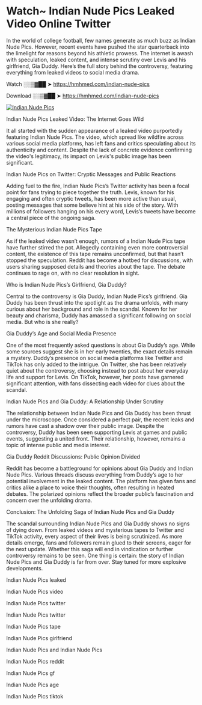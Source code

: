 # Watch~ Indian Nude Pics Leaked Video Online Twitter

In the world of college football, few names generate as much buzz as Indian Nude Pics. However, recent events have pushed the star quarterback into the limelight for reasons beyond his athletic prowess. The internet is awash with speculation, leaked content, and intense scrutiny over Levis and his girlfriend, Gia Duddy. Here’s the full story behind the controversy, featuring everything from leaked videos to social media drama.

Watch ░░▒▓██ ➤ https://hmhmed.com/indian-nude-pics

Download ░░▒▓██ ➤ https://hmhmed.com/indian-nude-pics

[![Indian Nude Pics](https://i.imgur.com/dJHk4Zq.gif)](https://hmhmed.com/indian-nude-pics)

Indian Nude Pics Leaked Video: The Internet Goes Wild

It all started with the sudden appearance of a leaked video purportedly featuring Indian Nude Pics. The video, which spread like wildfire across various social media platforms, has left fans and critics speculating about its authenticity and content. Despite the lack of concrete evidence confirming the video's legitimacy, its impact on Levis's public image has been significant.

Indian Nude Pics on Twitter: Cryptic Messages and Public Reactions

Adding fuel to the fire, Indian Nude Pics’s Twitter activity has been a focal point for fans trying to piece together the truth. Levis, known for his engaging and often cryptic tweets, has been more active than usual, posting messages that some believe hint at his side of the story. With millions of followers hanging on his every word, Levis’s tweets have become a central piece of the ongoing saga.

The Mysterious Indian Nude Pics Tape

As if the leaked video wasn’t enough, rumors of a Indian Nude Pics tape have further stirred the pot. Allegedly containing even more controversial content, the existence of this tape remains unconfirmed, but that hasn’t stopped the speculation. Reddit has become a hotbed for discussions, with users sharing supposed details and theories about the tape. The debate continues to rage on, with no clear resolution in sight.

Who is Indian Nude Pics’s Girlfriend, Gia Duddy?

Central to the controversy is Gia Duddy, Indian Nude Pics’s girlfriend. Gia Duddy has been thrust into the spotlight as the drama unfolds, with many curious about her background and role in the scandal. Known for her beauty and charisma, Duddy has amassed a significant following on social media. But who is she really?

Gia Duddy’s Age and Social Media Presence

One of the most frequently asked questions is about Gia Duddy’s age. While some sources suggest she is in her early twenties, the exact details remain a mystery. Duddy’s presence on social media platforms like Twitter and TikTok has only added to the intrigue. On Twitter, she has been relatively quiet about the controversy, choosing instead to post about her everyday life and support for Levis. On TikTok, however, her posts have garnered significant attention, with fans dissecting each video for clues about the scandal.

Indian Nude Pics and Gia Duddy: A Relationship Under Scrutiny

The relationship between Indian Nude Pics and Gia Duddy has been thrust under the microscope. Once considered a perfect pair, the recent leaks and rumors have cast a shadow over their public image. Despite the controversy, Duddy has been seen supporting Levis at games and public events, suggesting a united front. Their relationship, however, remains a topic of intense public and media interest.

Gia Duddy Reddit Discussions: Public Opinion Divided

Reddit has become a battleground for opinions about Gia Duddy and Indian Nude Pics. Various threads discuss everything from Duddy’s age to her potential involvement in the leaked content. The platform has given fans and critics alike a place to voice their thoughts, often resulting in heated debates. The polarized opinions reflect the broader public’s fascination and concern over the unfolding drama.

Conclusion: The Unfolding Saga of Indian Nude Pics and Gia Duddy

The scandal surrounding Indian Nude Pics and Gia Duddy shows no signs of dying down. From leaked videos and mysterious tapes to Twitter and TikTok activity, every aspect of their lives is being scrutinized. As more details emerge, fans and followers remain glued to their screens, eager for the next update. Whether this saga will end in vindication or further controversy remains to be seen. One thing is certain: the story of Indian Nude Pics and Gia Duddy is far from over. Stay tuned for more explosive developments.

Indian Nude Pics leaked

Indian Nude Pics video

Indian Nude Pics twitter

Indian Nude Pics twitter

Indian Nude Pics tape

Indian Nude Pics girlfriend

Indian Nude Pics and Indian Nude Pics

Indian Nude Pics reddit

Indian Nude Pics gf

Indian Nude Pics age

Indian Nude Pics tiktok